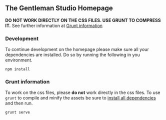 ## The Gentleman Studio Homepage

**DO NOT WORK DIRECTLY ON THE CSS FILES. USE GRUNT TO COMPRESS IT.** See further information at [Grunt information](#grunt-information)

### Development
To continue development on the homepage please make sure all your dependencies are installed. Do so by running the following in you environment.

```
npm install
```

### Grunt information

To work on the css files, please **do not** work directly in the css files. To use `grunt` to compile and minify the assets be sure to [install all dependencies](#development) and then run.

```
grunt serve
```
